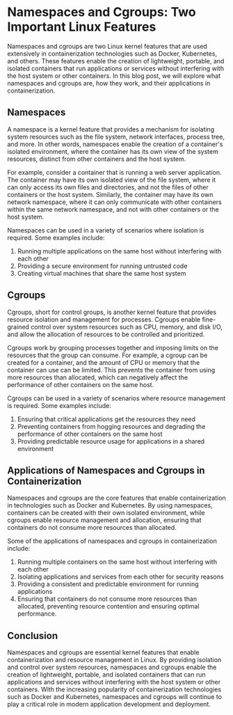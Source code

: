 <h1>Namespaces and Cgroups: Two Important Linux Features</h1>
Namespaces and cgroups are two Linux kernel features that are used extensively in containerization technologies such as Docker, Kubernetes, and others. These features enable the creation of lightweight, portable, and isolated containers that run applications or services without interfering with the host system or other containers. In this blog post, we will explore what namespaces and cgroups are, how they work, and their applications in containerization.

<h2>Namespaces</h2>

A namespace is a kernel feature that provides a mechanism for isolating system resources such as the file system, network interfaces, process tree, and more. In other words, namespaces enable the creation of a container's isolated environment, where the container has its own view of the system resources, distinct from other containers and the host system.

For example, consider a container that is running a web server application. The container may have its own isolated view of the file system, where it can only access its own files and directories, and not the files of other containers or the host system. Similarly, the container may have its own network namespace, where it can only communicate with other containers within the same network namespace, and not with other containers or the host system.

Namespaces can be used in a variety of scenarios where isolation is required. Some examples include:

1) Running multiple applications on the same host without interfering with each other<br>
2) Providing a secure environment for running untrusted code<br>
3) Creating virtual machines that share the same host system

<h2>Cgroups</h2>

Cgroups, short for control groups, is another kernel feature that provides resource isolation and management for processes. Cgroups enable fine-grained control over system resources such as CPU, memory, and disk I/O, and allow the allocation of resources to be controlled and prioritized.

Cgroups work by grouping processes together and imposing limits on the resources that the group can consume. For example, a cgroup can be created for a container, and the amount of CPU or memory that the container can use can be limited. This prevents the container from using more resources than allocated, which can negatively affect the performance of other containers on the same host.

Cgroups can be used in a variety of scenarios where resource management is required. Some examples include:

1) Ensuring that critical applications get the resources they need<br>
2) Preventing containers from hogging resources and degrading the performance of other containers on the same host<br>
3) Providing predictable resource usage for applications in a shared environment

<h2>Applications of Namespaces and Cgroups in Containerization</h2>

Namespaces and cgroups are the core features that enable containerization in technologies such as Docker and Kubernetes. By using namespaces, containers can be created with their own isolated environment, while cgroups enable resource management and allocation, ensuring that containers do not consume more resources than allocated.

Some of the applications of namespaces and cgroups in containerization include:

1) Running multiple containers on the same host without interfering with each other<br>
2) Isolating applications and services from each other for security reasons<br>
3) Providing a consistent and predictable environment for running applications<br>
4) Ensuring that containers do not consume more resources than allocated, preventing resource contention and ensuring optimal performance.

<h2>Conclusion</h2>

Namespaces and cgroups are essential kernel features that enable containerization and resource management in Linux. By providing isolation and control over system resources, namespaces and cgroups enable the creation of lightweight, portable, and isolated containers that can run applications and services without interfering with the host system or other containers. With the increasing popularity of containerization technologies such as Docker and Kubernetes, namespaces and cgroups will continue to play a critical role in modern application development and deployment.
